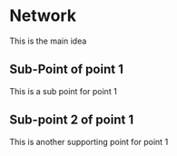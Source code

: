 # Network

This is the main idea

## Sub-Point of point 1

This is a sub point for point 1
## Sub-point 2 of point 1
This is another supporting point for point 1
